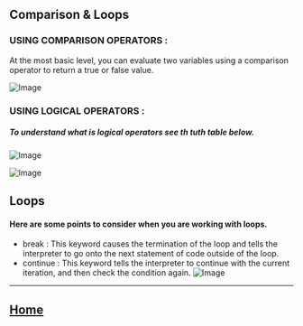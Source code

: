 ## Comparison & Loops

### USING COMPARISON OPERATORS :
At the most basic level, you can evaluate two variables using a
comparison operator to return a true or false value. 

![Image](https://4.bp.blogspot.com/--zckn2RyLhU/V8--sd4WHlI/AAAAAAAAES8/Dztqu2tWZL8zleQ5lBLyLOapkCwxX64LwCLcB/s640/Capture.PNG)
### USING LOGICAL OPERATORS :

##### To understand what is logical operators see th tuth table below.
![Image](https://miro.medium.com/max/1270/1*SX5-E0EOlfb-HfuttEblHw.png)

![Image](https://res.cloudinary.com/practicaldev/image/fetch/s--AaxWL-V---/c_imagga_scale,f_auto,fl_progressive,h_720,q_auto,w_1280/https://cl.ly/7d9cf8370380/Image%25202018-11-15%2520at%25209.59.47%2520AM.png)

## Loops 
#### Here are some points to consider when you are working with loops.
* break : This keyword causes the termination of the loop and tells
the interpreter to go onto the next statement of code outside
of the loop.
* continue : This keyword tells the interpreter to continue with the current iteration, and then check the condition again. 
![Image](https://pbs.twimg.com/media/ClQlhDRWYAAunF8.jpg)

*****************************************************************

## [ Home ](https://reemalqurm.github.io/reading-notes/)
